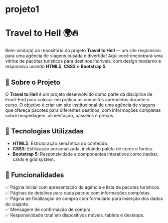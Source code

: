 # projeto1

# Travel to Hell 🌍🔥

Bem-vindo(a) ao repositório do projeto **Travel to Hell** — um site responsivo para uma agência de viagens ousada e divertida! Aqui você encontrará uma vitrine de pacotes turísticos para destinos incríveis, com design moderno e responsivo usando **HTML5**, **CSS3** e **Bootstrap 5**.

## 🚀 Sobre o Projeto

O **Travel to Hell** é um projeto desenvolvido como parte da disciplina de Front-End para colocar em prática os conceitos aprendidos durante o curso. O objetivo é criar um site institucional de uma agência de viagens que ofereça pacotes para diferentes destinos, com informações completas sobre hospedagem, alimentação, passeios e preços.

## 🎨 Tecnologias Utilizadas

- **HTML5**: Estruturação semântica do conteúdo.
- **CSS3**: Estilização personalizada, incluindo paleta de cores e fontes.
- **Bootstrap 5**: Responsividade e componentes interativos como navbar, cards e grid system.

## 📱 Funcionalidades

✅ Página inicial com apresentação da agência e lista de pacotes turísticos.  
✅ Páginas de detalhes para cada pacote com informações completas.  
✅ Página de finalização de compra com formulário para inserção dos dados do viajante.  
✅ Mensagem de confirmação de compra.  
✅ Responsividade total em dispositivos móveis, tablets e desktops.
